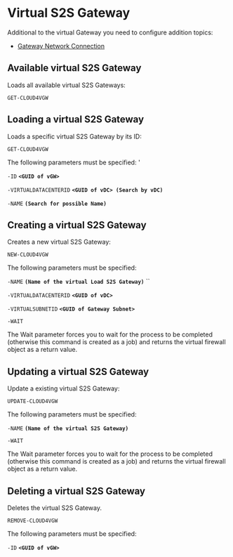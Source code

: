 # Virtual S2S Gateway

Additional to the virtual Gateway you need to configure addition topics:

* [Gateway Network Connection](https://hiagdata.gitbook.io/cloud4-powershell5/~/drafts/-LFnTWLh2fJJgXLDv_LW/primary/manual/virtual-load-balancer)

## Available virtual S2S Gateway

Loads all available virtual S2S Gateways: 

`GET-CLOUD4VGW`

## Loading a virtual S2S Gateway

Loads a specific virtual S2S Gateway by its ID: 

`GET-CLOUD4VGW`

The following parameters must be specified: '

`-ID` **`<GUID of vGW>`**

`-VIRTUALDATACENTERID` **`<GUID of vDC> (Search by vDC)`** 

`-NAME` **`(Search for possible Name)`**  


## Creating a virtual S2S Gateway

Creates a new virtual S2S Gateway: 

`NEW-CLOUD4VGW`

The following parameters must be specified: 

`-NAME` **`(Name of the virtual Load S2S Gateway)`** ``

`-VIRTUALDATACENTERID` **`<GUID of vDC>`**

`-VIRTUALSUBNETID` **`<GUID of Gateway Subnet>`**

`-WAIT`

The Wait parameter forces you to wait for the process to be completed \(otherwise this command is created as a job\) and returns the virtual firewall object as a return value.

## Updating a virtual S2S Gateway

Update a existing virtual S2S Gateway: 

`UPDATE-CLOUD4VGW`

The following parameters must be specified: 

`-NAME` **`(Name of the virtual S2S Gateway)`** 

`-WAIT`

The Wait parameter forces you to wait for the process to be completed \(otherwise this command is created as a job\) and returns the virtual firewall object as a return value.

## Deleting a virtual S2S Gateway

Deletes the virtual S2S Gateway. 

`REMOVE-CLOUD4VGW`

The following parameters must be specified: 

`-ID` **`<GUID of vGW>`**

## 

